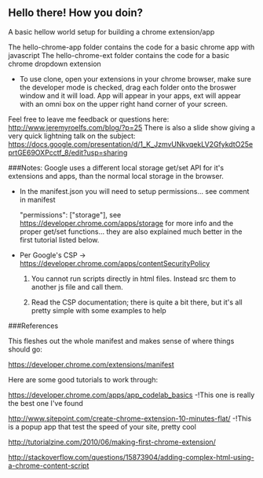 ## Hello there! How you doin?
A basic hellow world setup for building a chrome extension/app

The hello-chrome-app folder contains the code for a basic chrome app with javascript
The hello-chrome-ext folder contains the code for a basic chrome dropdown extension

- To use clone, open your extensions in your chrome browser, make sure the developer mode is checked, drag each folder onto the broswer window and it will load. App will appear in your apps, ext will appear with an omni box on the upper right hand corner of your screen.

Feel free to leave me feedback or questions here: http://www.jeremyroelfs.com/blog/?p=25
There is also a slide show giving a very quick lightning talk on the subject: https://docs.google.com/presentation/d/1_K_JzmvUNkvqekLV2GfykdtO25eprtGE69OXPcctf_8/edit?usp=sharing

###Notes:
Google uses a different local storage get/set API for it's extensions and apps, than the normal local storage in the browser.
- In the manifest.json you will need to setup permissions... see comment in manifest

  "permissions": ["storage"],
  see https://developer.chrome.com/apps/storage for more info and the proper get/set functions... they are also explained much better in the first tutorial listed below.

- Per Google's CSP -> https://developer.chrome.com/apps/contentSecurityPolicy
  
  1) You cannot run scripts directly in html files. Instead src them to another js file and call them.

  2) Read the CSP documentation; there is quite a bit there, but it's all pretty simple with some examples to help



###References

This fleshes out the whole manifest and makes sense of where things should go:

https://developer.chrome.com/extensions/manifest


Here are some good tutorials to work through:

https://developer.chrome.com/apps/app_codelab_basics  -!This one is really the best one I've found

http://www.sitepoint.com/create-chrome-extension-10-minutes-flat/ -!This is a popup app that test the speed of your site, pretty cool

http://tutorialzine.com/2010/06/making-first-chrome-extension/

http://stackoverflow.com/questions/15873904/adding-complex-html-using-a-chrome-content-script

